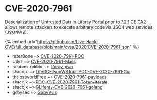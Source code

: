 # CVE-2020-7961

Deserialization of Untrusted Data in Liferay Portal prior to 7.2.1 CE GA2 allows remote attackers to execute arbitrary code via JSON web services (JSONWS).

{% embed url="https://github.com/Live-Hack-CVE/full_database/blob/main/cves/2020/CVE-2020-7961.json" %}


* mzer0one ~> [CVE-2020-7961-POC](https://zeste.alice-snow.ru/2020/database/cve-2020-7961/cve-2020-7961-poc-mzer0one)
* Udyz ~> [CVE-2020-7961-Mass](https://zeste.alice-snow.ru/2020/database/cve-2020-7961/cve-2020-7961-mass-udyz)
* random-robbie ~> [liferay-pwn](https://zeste.alice-snow.ru/2020/database/cve-2020-7961/liferay-pwn-random-robbie)
* shacojx ~> [LifeRCEJsonWSTool-POC-CVE-2020-7961-Gui](https://zeste.alice-snow.ru/2020/database/cve-2020-7961/lifercejsonwstool-poc-cve-2020-7961-gui-shacojx)
* thelostworldFree ~> [CVE-2020-7961-payloads](https://zeste.alice-snow.ru/2020/database/cve-2020-7961/cve-2020-7961-payloads-thelostworldfree)
* shacojx ~> [POC-CVE-2020-7961-Token-iterate](https://zeste.alice-snow.ru/2020/database/cve-2020-7961/poc-cve-2020-7961-token-iterate-shacojx)
* shacojx ~> [GLiferay-CVE-2020-7961-golang](https://zeste.alice-snow.ru/2020/database/cve-2020-7961/gliferay-cve-2020-7961-golang-shacojx)
* gobysec ~> [GobyVuls](https://zeste.alice-snow.ru/2020/database/cve-2020-7961/gobyvuls-gobysec)